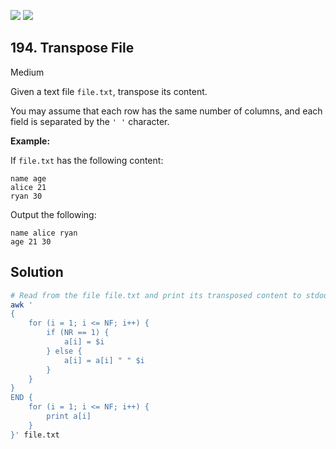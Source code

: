 [![](https://img.shields.io/github/stars/javadev/LeetCode-in-Java?label=Stars&style=flat-square)](https://github.com/javadev/LeetCode-in-Java)
[![](https://img.shields.io/github/forks/javadev/LeetCode-in-Java?label=Fork%20me%20on%20GitHub%20&style=flat-square)](https://github.com/javadev/LeetCode-in-Java/fork)

## 194\. Transpose File

Medium

Given a text file `file.txt`, transpose its content.

You may assume that each row has the same number of columns, and each field is separated by the `' '` character.

**Example:**

If `file.txt` has the following content:

    name age
    alice 21
    ryan 30 

Output the following:

    name alice ryan
    age 21 30

## Solution

```bash
# Read from the file file.txt and print its transposed content to stdout.
awk '
{
    for (i = 1; i <= NF; i++) {
        if (NR == 1) {
            a[i] = $i
        } else {
            a[i] = a[i] " " $i
        }
    }
}
END {
    for (i = 1; i <= NF; i++) {
        print a[i]
    }
}' file.txt
```